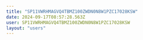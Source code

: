 ```yaml
---
title: "SP11VWRHMAGVQ4TBMZ100ZWDN0N8W1PZC17028KSW"
date: 2024-09-17T08:57:28.563Z
user: SP11VWRHMAGVQ4TBMZ100ZWDN0N8W1PZC17028KSW
layout: "users"
---
```

    